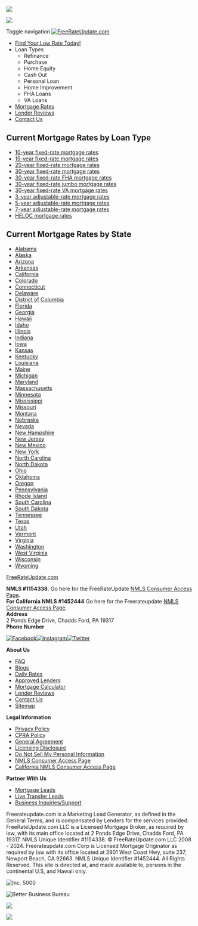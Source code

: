 ![](//bat.bing.com/action/0?ti=5202883&Ver=2)  

![](
			https://www.facebook.com/tr?id=787007714737985&ev=PageView&noscript=1)

Toggle navigation [![FreeRateUpdate.com](/application/views/www/public/assets/img/logo.svg)](https://www.freerateupdate.com/)

* [Find Your Low Rate Today!](https://www.freerateupdate.com/mortgage-rate-finder)
* Loan Types
    * Refinance
    * Purchase
    * Home Equity
    * Cash Out
    * Personal Loan
    * Home Improvement
    * FHA Loans
    * VA Loans
* [Mortgage Rates](https://www.freerateupdate.com/mortgage-rates)
* [Lender Reviews](https://www.freerateupdate.com/lender-reviews)
* [Contact Us](https://www.freerateupdate.com/contact)

Current Mortgage Rates by Loan Type
-----------------------------------

* [10-year fixed-rate mortgage rates](https://www.freerateupdate.com/mortgage-rates/10-year-fixed-rate)
* [15-year fixed-rate mortgage rates](https://www.freerateupdate.com/mortgage-rates/15-year-fixed-rate)
* [20-year fixed-rate mortgage rates](https://www.freerateupdate.com/mortgage-rates/20-year-fixed-rate)
* [30-year fixed-rate mortgage rates](https://www.freerateupdate.com/mortgage-rates/30-year-fixed-rate)
* [30-year fixed-rate FHA mortgage rates](https://www.freerateupdate.com/mortgage-rates/30-year-fixed-rate-fha)
* [30-year fixed-rate jumbo mortgage rates](https://www.freerateupdate.com/mortgage-rates/30-year-fixed-rate-jumbo)
* [30-year fixed-rate VA mortgage rates](https://www.freerateupdate.com/mortgage-rates/30-year-fixed-rate-va)
* [3-year adjustable-rate mortgage rates](https://www.freerateupdate.com/mortgage-rates/3-1-arm)
* [5-year adjustable-rate mortgage rates](https://www.freerateupdate.com/mortgage-rates/5-1-arm)
* [7-year adjustable-rate mortgage rates](https://www.freerateupdate.com/mortgage-rates/7-1-arm)
* [HELOC mortgage rates](https://www.freerateupdate.com/mortgages/heloc)

Current Mortgage Rates by State
-------------------------------

* [Alabama](https://www.freerateupdate.com/mortgage-rates/al)
* [Alaska](https://www.freerateupdate.com/mortgage-rates/ak)
* [Arizona](https://www.freerateupdate.com/mortgage-rates/az)
* [Arkansas](https://www.freerateupdate.com/mortgage-rates/ar)
* [California](https://www.freerateupdate.com/mortgage-rates/ca)
* [Colorado](https://www.freerateupdate.com/mortgage-rates/co)
* [Connecticut](https://www.freerateupdate.com/mortgage-rates/ct)
* [Delaware](https://www.freerateupdate.com/mortgage-rates/de)
* [District of Columbia](https://www.freerateupdate.com/mortgage-rates/dc)
* [Florida](https://www.freerateupdate.com/mortgage-rates/fl)
* [Georgia](https://www.freerateupdate.com/mortgage-rates/ga)
* [Hawaii](https://www.freerateupdate.com/mortgage-rates/hi)
* [Idaho](https://www.freerateupdate.com/mortgage-rates/id)
* [Illinois](https://www.freerateupdate.com/mortgage-rates/il)
* [Indiana](https://www.freerateupdate.com/mortgage-rates/in)
* [Iowa](https://www.freerateupdate.com/mortgage-rates/ia)
* [Kansas](https://www.freerateupdate.com/mortgage-rates/ks)
* [Kentucky](https://www.freerateupdate.com/mortgage-rates/ky)
* [Louisiana](https://www.freerateupdate.com/mortgage-rates/la)
* [Maine](https://www.freerateupdate.com/mortgage-rates/me)
* [Michigan](https://www.freerateupdate.com/mortgage-rates/mi)
* [Maryland](https://www.freerateupdate.com/mortgage-rates/md)
* [Massachusetts](https://www.freerateupdate.com/mortgage-rates/ma)
* [Minnesota](https://www.freerateupdate.com/mortgage-rates/mn)
* [Mississippi](https://www.freerateupdate.com/mortgage-rates/ms)
* [Missouri](https://www.freerateupdate.com/mortgage-rates/mo)
* [Montana](https://www.freerateupdate.com/mortgage-rates/mt)
* [Nebraska](https://www.freerateupdate.com/mortgage-rates/ne)
* [Nevada](https://www.freerateupdate.com/mortgage-rates/nv)
* [New Hampshire](https://www.freerateupdate.com/mortgage-rates/nh)
* [New Jersey](https://www.freerateupdate.com/mortgage-rates/nj)
* [New Mexico](https://www.freerateupdate.com/mortgage-rates/nm)
* [New York](https://www.freerateupdate.com/mortgage-rates/ny)
* [North Carolina](https://www.freerateupdate.com/mortgage-rates/nc)
* [North Dakota](https://www.freerateupdate.com/mortgage-rates/nd)
* [Ohio](https://www.freerateupdate.com/mortgage-rates/oh)
* [Oklahoma](https://www.freerateupdate.com/mortgage-rates/ok)
* [Oregon](https://www.freerateupdate.com/mortgage-rates/or)
* [Pennsylvania](https://www.freerateupdate.com/mortgage-rates/pa)
* [Rhode Island](https://www.freerateupdate.com/mortgage-rates/ri)
* [South Carolina](https://www.freerateupdate.com/mortgage-rates/sc)
* [South Dakota](https://www.freerateupdate.com/mortgage-rates/sd)
* [Tennessee](https://www.freerateupdate.com/mortgage-rates/tn)
* [Texas](https://www.freerateupdate.com/mortgage-rates/tx)
* [Utah](https://www.freerateupdate.com/mortgage-rates/ut)
* [Vermont](https://www.freerateupdate.com/mortgage-rates/vt)
* [Virginia](https://www.freerateupdate.com/mortgage-rates/va)
* [Washington](https://www.freerateupdate.com/mortgage-rates/wa)
* [West Virginia](https://www.freerateupdate.com/mortgage-rates/wv)
* [Wisconsin](https://www.freerateupdate.com/mortgage-rates/wi)
* [Wyoming](https://www.freerateupdate.com/mortgage-rates/wy)

[FreeRateUpdate.com](https://www.freerateupdate.com/)

**NMLS #1154338.** Go here for the FreeRateUpdate [NMLS Consumer Access Page](http://www.nmlsconsumeraccess.org/EntityDetails.aspx/COMPANY/1154338).  
**For California NMLS #1452444** Go here for the Freerateupdate [NMLS Consumer Access Page](https://www.nmlsconsumeraccess.org/EntityDetails.aspx/COMPANY/1452444).  
**Address**  
2 Ponds Edge Drive, Chadds Ford, PA 19317  
**Phone Number**  

 [![Facebook](/application/views/www/public/assets/img/facebook-outline.png)](https://www.facebook.com/freerateupdate)[![Instagram](/application/views/www/public/assets/img/instagram-outline.png)](https://www.instagram.com/freerateupdate/)[![Twitter](/application/views/www/public/assets/img/twitter-bw.png)](https://twitter.com/freerateupdate)

**About Us**

* [FAQ](https://www.freerateupdate.com/faq)
* [Blogs](https://www.freerateupdate.com/learning-center/blog)
* [Daily Rates](https://www.freerateupdate.com/daily-mortgage-rates)
* [Approved Lenders](https://www.freerateupdate.com/approved-lenders)
* [Mortgage Calculator](https://www.freerateupdate.com/mortgage-calculator)
* [Lender Reviews](https://www.freerateupdate.com/lender-reviews)
* [Contact Us](https://www.freerateupdate.com/contact)
* [Sitemap](https://www.freerateupdate.com/html-sitemap)

**Legal Information**

* [Privacy Policy](https://www.freerateupdate.com/privacy)
* [CPRA Policy](https://www.freerateupdate.com/cpra_policy)
* [General Agreement](https://www.freerateupdate.com/terms)
* [Licensing Disclosure](https://www.freerateupdate.com/licensing_disclosure)
* [Do Not Sell My Personal Information](https://www.freerateupdate.com/do_not_sell)
* [NMLS Consumer Access Page](http://www.nmlsconsumeraccess.org/EntityDetails.aspx/COMPANY/1154338)
* [California NMLS Consumer Access Page](https://www.nmlsconsumeraccess.org/EntityDetails.aspx/COMPANY/1452444)

**Partner With Us**

* [Mortgage Leads](https://www.freerateupdate.com/mortgage-leads)
* [Live Transfer Leads](https://www.freerateupdate.com/live-transfer-leads)
* [Business Inquiries/Support](https://www.freerateupdate.com/partner)

Freerateupdate.com is a Marketing Lead Generator, as defined in the General Terms, and is compensated by Lenders for the services provided. FreeRateUpdate.com LLC is a Licensed Mortgage Broker, as required by law, with its main office located at 2 Ponds Edge Drive, Chadds Ford, PA 19317. NMLS Unique Identifier #1154338. © FreeRateUpdate.com LLC 2008 - 2024. Freerateupdate.com Corp is Licensed Mortgage Originator as required by law with its office located at 2901 West Coast Hwy, suite 237, Newport Beach, CA 92663. NMLS Unique Identifier #1452444. All Rights Reserved. This site is directed at, and made available to, persons in the continental U.S, and Hawaii only.

![Inc. 5000](/application/views/www/public/assets/img/inc-5000-bw.png)

![Better Business Bureau](/application/views/www/public/assets/img/bbb-bw.png)

![](https://dc.ads.linkedin.com/collect/?pid=27558&fmt=gif)

![](//googleads.g.doubleclick.net/pagead/viewthroughconversion/1040949609/?value=0&label=yUDUCOWN8AQQ6cKu8AM&guid=ON&script=0)